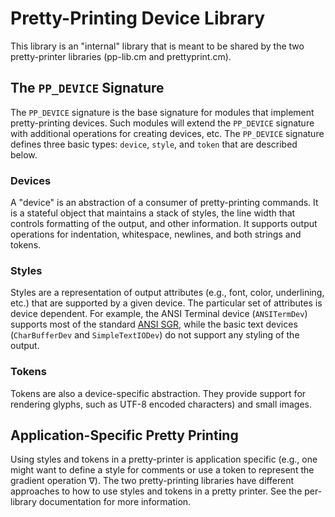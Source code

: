 # Pretty-Printing Device Library

This library is an "internal" library that is meant to be shared by
the two pretty-printer libraries (pp-lib.cm and prettyprint.cm).

## The `PP_DEVICE` Signature

The `PP_DEVICE` signature is the base signature for modules that implement
pretty-printing devices.  Such modules will extend the `PP_DEVICE` signature
with additional operations for creating devices, etc.  The `PP_DEVICE`
signature defines three basic types: `device`, `style`, and `token` that
are described below.

### Devices

A "device" is an abstraction of a consumer of pretty-printing
commands.  It is a stateful object that maintains a stack of
styles, the line width that controls formatting of the output,
and other information.  It supports output operations for
indentation, whitespace, newlines, and both strings and tokens.

### Styles

Styles are a representation of output attributes (e.g., font, color,
underlining, etc.) that are supported by a given device.  The particular
set of attributes is device dependent.  For example, the ANSI Terminal
device (`ANSITermDev`) supports most of the standard
[ANSI SGR](https://en.wikipedia.org/wiki/ANSI_escape_code#SGR_(Select_Graphic_Rendition)_parameters),
while the basic text devices (`CharBufferDev` and `SimpleTextIODev`)
do not support any styling of the output.

### Tokens

Tokens are also a device-specific abstraction.  They provide support for
rendering glyphs, such as UTF-8 encoded characters) and small images.

## Application-Specific Pretty Printing

Using styles and tokens in a pretty-printer is application specific (e.g., one
might want to define a style for comments or use a token to represent the
gradient operation ∇).  The two pretty-printing libraries have different
approaches to how to use styles and tokens in a pretty printer.  See the
per-library documentation for more information.
